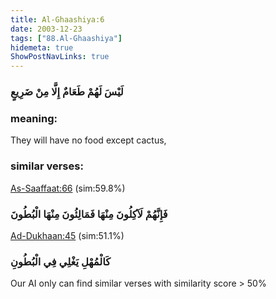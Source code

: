 ```yaml
---
title: Al-Ghaashiya:6
date: 2003-12-23
tags: ["88.Al-Ghaashiya"]
hidemeta: true 
ShowPostNavLinks: true 
---
```

### لَيْسَ لَهُمْ طَعَامٌ إِلَّا مِنْ ضَرِيعٍ
### meaning: 
They will have no food except cactus,
### similar verses: 

[As-Saaffaat:66](/37/66) (sim:59.8%)

### فَإِنَّهُمْ لَآكِلُونَ مِنْهَا فَمَالِئُونَ مِنْهَا الْبُطُونَ

[Ad-Dukhaan:45](/44/45) (sim:51.1%)

### كَالْمُهْلِ يَغْلِي فِي الْبُطُونِ

Our AI only can find similar verses with similarity score > 50% 


